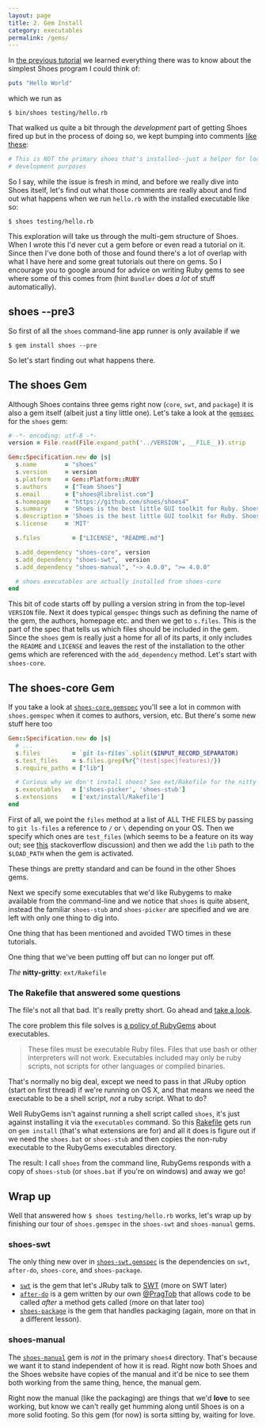 ```yaml
---
layout: page
title: 2. Gem Install
category: executables
permalink: /gems/
---
```


In [the previous tutorial](http://kcerb.github.io/cordwainer/start/) we learned everything there was to know about the
simplest Shoes program I could think of:

```ruby
puts "Hello World"
```

which we run as

```
$ bin/shoes testing/hello.rb
```

That walked us quite a bit through the *development* part of getting Shoes fired up but in the process of doing so, we kept bumping into comments [like these](https://github.com/shoes/shoes4/blob/master/bin/shoes#L3-L4):

```ruby
# This is NOT the primary shoes that's installed--just a helper for local
# development purposes
```

So I say, while the issue is fresh in mind, and before we really dive into Shoes itself, let's find out what those comments are really about and find out what happens when we run `hello.rb` with the installed executable like so:

```
$ shoes testing/hello.rb
```

This exploration will take us through the multi-gem structure of Shoes. When I wrote this I'd never cut a gem before or even read a tutorial on it. Since then I've done both of those and found there's a lot of overlap with what I have here and some great tutorials out there on gems. So I encourage you to google around for advice on writing Ruby gems to see where some of this comes from (hint `Bundler` does *a lot* of stuff automatically).

## shoes --pre3

So first of all the `shoes` command-line app runner is only available if we

```
$ gem install shoes --pre
```

So let's start finding out what happens there.

## The shoes Gem

Although Shoes contains three gems right now (`core`, `swt`, and `package`) it is also a gem itself (albeit just a tiny little one). Let's take a look at the [`gemspec`]() for the `shoes` gem:

```ruby
# -*- encoding: utf-8 -*-
version = File.read(File.expand_path('../VERSION', __FILE__)).strip

Gem::Specification.new do |s|
  s.name        = "shoes"
  s.version     = version
  s.platform    = Gem::Platform::RUBY
  s.authors     = ["Team Shoes"]
  s.email       = ["shoes@librelist.com"]
  s.homepage    = "https://github.com/shoes/shoes4"
  s.summary     = 'Shoes is the best little GUI toolkit for Ruby. Shoes runs on JRuby only for now.'
  s.description = 'Shoes is the best little GUI toolkit for Ruby. Shoes makes building for Mac, Windows, and Linux super simple. Shoes runs on JRuby only for now.'
  s.license     = 'MIT'

  s.files         = ["LICENSE", "README.md"]

  s.add_dependency "shoes-core", version
  s.add_dependency "shoes-swt",  version
  s.add_dependency "shoes-manual", "~> 4.0.0", ">= 4.0.0"

  # shoes executables are actually installed from shoes-core
end
```

This bit of code starts off by pulling a version string in from the top-level `VERSION` file. Next it does typical `gemspec` things such as defining the name of the gem, the authors, homepage etc. and then we get to `s.files`. This is the part of the spec that tells us which files should be included in the gem. Since the `shoes` gem is really just a home for all of its parts, it only includes the `README` and `LICENSE` and leaves the rest of the installation to the other gems which are referenced with the `add_dependency` method. Let's start with `shoes-core`.

## The shoes-core Gem

If you take a look at [`shoes-core.gemspec`](https://github.com/shoes/shoes4/blob/master/shoes-core/shoes-core.gemspec) you'll see a lot in common with `shoes.gemspec` when it comes to authors, version, etc. But there's some new stuff here too

```ruby
Gem::Specification.new do |s|
  # ...
  s.files         = `git ls-files`.split($INPUT_RECORD_SEPARATOR)
  s.test_files    = s.files.grep(%r{^(test|spec|features)/})
  s.require_paths = ["lib"]

  # Curious why we don't install shoes? See ext/Rakefile for the nitty-gritty.
  s.executables   = ['shoes-picker', 'shoes-stub']
  s.extensions    = ['ext/install/Rakefile']
end
```

First of all, we point the `files` method at a list of ALL THE FILES by passing to `git ls-files` a reference to `/` or `\` depending on your OS. Then we specify which ones are `test_files` (which seems to be a feature on its way out; see [this](http://stackoverflow.com/questions/18871541/what-is-the-purpose-of-test-files-configuration-in-a-gemspec) stackoverflow discussion) and then we add the `lib` path to the `$LOAD_PATH` when the gem is activated.

These things are pretty standard and can be found in the other Shoes gems.

Next we specify some executables that we'd like Rubygems to make available from the command-line and we notice that `shoes` is quite absent, instead the familiar `shoes-stub` and `shoes-picker` are specified and we are left with only one thing to dig into.

One thing that has been mentioned and avoided TWO times in these tutorials.

One thing that we've been putting off but can no longer put off.

*The* **nitty-gritty**: `ext/Rakefile`

### The Rakefile that answered some questions

The file's not all that bad. It's really pretty short. Go ahead and [take a look](https://github.com/shoes/shoes4/blob/master/shoes-core/ext/install/Rakefile).

The core problem this file solves is [a policy of RubyGems](http://guides.rubygems.org/specification-reference/#executables) about executables.

> These files must be executable Ruby files. Files that use bash or other interpreters will not work.
Executables included may only be ruby scripts, not scripts for other languages or compiled binaries.

That's normally no big deal, except we need to pass in that JRuby option (start on first thread) if we're running on OS X, and that means we need the executable to be a shell script, *not* a ruby script. What to do?

Well RubyGems isn't against running a shell script called `shoes`, it's just against installing it via the `executables` command. So this [Rakefile](https://github.com/shoes/shoes4/blob/master/shoes-core/ext/install/Rakefile) gets run on `gem install` (that's what extensions are for) and all it does is figure out if we need the `shoes.bat` or `shoes-stub` and then copies the non-ruby executable to the RubyGems executables directory.

The result: I call `shoes` from the command line, RubyGems responds with a copy of `shoes-stub` (or `shoes.bat` if you're on windows) and away we go!

## Wrap up

Well that answered how `$ shoes testing/hello.rb` works, let's wrap up by finishing our tour of `shoes.gemspec` in the `shoes-swt` and `shoes-manual` gems.

### shoes-swt

The only thing new over in [`shoes-swt.gemspec`](https://github.com/shoes/shoes4/blob/master/shoes-swt/shoes-swt.gemspec) is the dependencies on `swt`, `after-do`, `shoes-core`, and `shoes-package`.

* [`swt`](https://github.com/danlucraft/swt) is the gem that let's JRuby talk to [SWT](https://www.eclipse.org/swt/) (more on SWT later)
* [`after-do`](https://github.com/PragTob/after_do) is a gem written by our own [@PragTob](https://github.com/PragTob) that allows code to be called *after* a method gets called (more on that later too)
* [`shoes-package`](https://github.com/shoes/shoes4/tree/master/shoes-package) is the gem that handles packaging (again, more on that in a different lesson).

### shoes-manual

The [`shoes-manual`](https://github.com/shoes/shoes-manual) gem is *not* in the primary `shoes4` directory. That's because we want it to stand independent of how it is read. Right now both Shoes and the Shoes website have copies of the manual and it'd be nice to see them both working from the same thing, hence, the manual gem.

Right now the manual (like the packaging) are things that we'd **love** to see working, but know we can't really get humming along until Shoes is on a more solid footing. So this gem (for now) is sorta sitting by, waiting for love.
